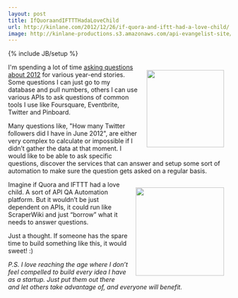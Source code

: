 ```yaml
---
layout: post
title: IfQuoraandIFTTTHadaLoveChild
url: http://kinlane.com/2012/12/26/if-quora-and-iftt-had-a-love-child/
image: http://kinlane-productions.s3.amazonaws.com/api-evangelist-site/blog/IFTTT-logo.jpeg
---
```

{% include JB/setup %}
<p><a href="http://quora.com" target="_blank"><img style="padding: 15px;" src="https://s3.amazonaws.com/kinlane-productions/quora-logo.jpg" alt="" width="175" align="right" /></a></p>
<p>I'm spending a lot of time <a title="personal data questions" href="http://personaldata.apievangelist.com/index.html">asking questions about 2012</a> for various year-end stories.  Some questions I can just go to my database and pull numbers, others I can use various APIs to ask questions of common tools I use like Foursquare, Eventbrite, Twitter and Pinboard.</p>
<p>Many questions like, "How many Twitter followers did I have in June 2012", are either very complex to calculate or impossible if I didn&rsquo;t gather the data at that moment.  I would like to be able to ask specific questions, discover the services that can answer and setup some sort of automation to make sure the question gets asked on a regular basis.</p>
<p><a href="http://ifttt.com" target="_blank"><img style="padding: 15px;" src="https://s3.amazonaws.com/kinlane-productions/api-evangelist/ifthisthenthat/IFTTT-logo.jpeg" alt="" width="200" align="right" /></a></p>
<p>Imagine if Quora and IFTTT had a love child.  A sort of API QA Automation platform.  But it wouldn&rsquo;t be just dependent on APIs, it could run like ScraperWiki and just &ldquo;borrow&rdquo; what it needs to answer questions.</p>
<p>Just a thought.  If someone has the spare time to build something like this, it would sweet!  :)</p>
<p><em>P.S.  I love reaching the age where I don&rsquo;t feel compelled to build every idea I have as a startup.  Just put them out there and let others take advantage of, and everyone will benefit.</em></p>